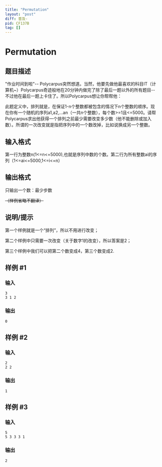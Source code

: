 ```yaml
---
title: "Permutation"
layout: "post"
diff: 普及-
pid: CF137B
tag: []
---
```


# Permutation

## 题目描述

"作业时间到啦"-- Polycarpus突然想道。当然，他要先做他最喜欢的科目IT（计算机~）Polycarpus奇迹般地在20分钟内做完了除了最后一题以外的所有题目--不过他在最后一题上卡住了。所以Polycarpus想让你帮帮他：

此题定义中，排列就是，在保证1-n个整数都被包含的情况下n个整数的顺序。现在你有一个随机的序列a1,a2,...an（一共n个整数），每个数>=1且<=5000。请帮Polycarpus求出他获得一个排列之前最少需要改变多少数（他不能删除或加入数）。所谓的一次改变就是指把序列中的一个数改掉，比如说换成另一个整数。

## 输入格式

第一行为整数n(1<=n<=5000),也就是序列中数的个数。第二行为所有整数ai的序列（1<=ai<=5000,1<=i<=n）

## 输出格式

只输出一个数：最少步数

~~（样例省略不翻译）~~

## 说明/提示

第一个样例就是一个“排列”，所以不用进行改变；

第二个样例中只需要一次改变（关于数字1的改变），所以答案是2；

第三个样例中我们可以把第二个数变成4，第三个数变成2.

## 样例 #1

### 输入

```
3
3 1 2

```

### 输出

```
0

```

## 样例 #2

### 输入

```
2
2 2

```

### 输出

```
1

```

## 样例 #3

### 输入

```
5
5 3 3 3 1

```

### 输出

```
2

```

